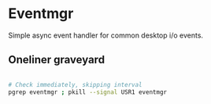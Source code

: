 
# Eventmgr

Simple async event handler for common desktop i/o events.

## Oneliner graveyard

```bash

# Check immediately, skipping interval
pgrep eventmgr ; pkill --signal USR1 eventmgr

```

